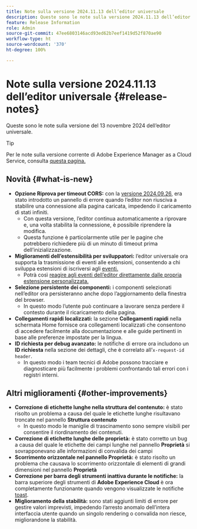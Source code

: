 ```yaml
---
title: Note sulla versione 2024.11.13 dell’editor universale
description: Queste sono le note sulla versione 2024.11.13 dell’editor universale.
feature: Release Information
role: Admin
source-git-commit: 47ee6803146acd93ed62b7eef1419d52f870ae90
workflow-type: ht
source-wordcount: '370'
ht-degree: 100%

---
```



# Note sulla versione 2024.11.13 dell’editor universale {#release-notes}

Queste sono le note sulla versione del 13 novembre 2024 dell’editor universale.

>[!TIP]
>
>Per le note sulla versione corrente di Adobe Experience Manager as a Cloud Service, consulta [questa pagina.](/help/release-notes/release-notes-cloud/release-notes-current.md)

## Novità {#what-is-new}

* **Opzione Riprova per timeout CORS:** con la [versione 2024.09.26](/help/release-notes/universal-editor/2024/2024-09-26.md), era stato introdotto un pannello di errore quando l’editor non riusciva a stabilire una connessione alla pagina caricata, impedendo il caricamento di stati infiniti.
   * Con questa versione, l’editor continua automaticamente a riprovare e, una volta stabilita la connessione, è possibile riprendere la modifica.
   * Questa funzione è particolarmente utile per le pagine che potrebbero richiedere più di un minuto di timeout prima dell’inizializzazione.
* **Miglioramenti dell’estensibilità per sviluppatori:** l’editor universale ora supporta la trasmissione di eventi alle estensioni, consentendo a chi sviluppa estensioni di iscriversi agli [eventi.](/help/implementing/universal-editor/events.md)
   * Potrà così [reagire agli eventi dell’editor direttamente dalle propria estensione personalizzata.](/help/implementing/universal-editor/customizing.md#extending)
* **Selezione persistente dei componenti:** i componenti selezionati nell’editor ora persisteranno anche dopo l’aggiornamento della finestra del browser.
   * In questo modo l’utente può continuare a lavorare senza perdere il contesto durante il ricaricamento della pagina.
* **Collegamenti rapidi localizzati:** la sezione **Collegamenti rapidi** nella schermata Home fornisce ora collegamenti localizzati che consentono di accedere facilmente alla documentazione e alle guide pertinenti in base alle preferenze impostate per la lingua.
* **ID richiesta per debug avanzato:** le notifiche di errore ora includono un **ID richiesta** nella sezione dei dettagli, che è correlato all’`x-request-id header`.
   * In questo modo i team tecnici di Adobe possono tracciare e diagnosticare più facilmente i problemi confrontando tali errori con i registri interni.

## Altri miglioramenti {#other-improvements}

* **Correzione di etichette lunghe nella struttura del contenuto:** è stato risolto un problema a causa del quale le etichette lunghe risultavano troncate nel pannello **Struttura contenuto**
   * In questo modo le maniglie di trascinamento sono sempre visibili per consentire il riordinamento dei contenuti.
* **Correzione di etichette lunghe delle proprietà:** è stato corretto un bug a causa del quale le etichette dei campi lunghe nel pannello **Proprietà** si sovrapponevano alle informazioni di convalida dei campi
* **Scorrimento orizzontale nel pannello Proprietà:** è stato risolto un problema che causava lo scorrimento orizzontale di elementi di grandi dimensioni nel pannello **Proprietà**
* **Correzione per barra degli strumenti inattiva durante le notifiche:** la barra superiore degli strumenti di **Adobe Experience Cloud** è ora completamente funzionante quando vengono visualizzate le notifiche [toast](https://spectrum.adobe.com/page/toast/).
* **Miglioramento della stabilità:** sono stati aggiunti limiti di errore per gestire valori imprevisti, impedendo l’arresto anomalo dell’intera interfaccia utente quando un singolo rendering o convalida non riesce, migliorandone la stabilità.
